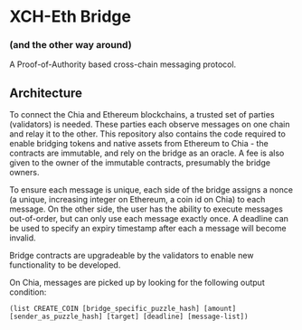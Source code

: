 # XCH-Eth Bridge
### (and the other way around)

A Proof-of-Authority based cross-chain messaging protocol.

## Architecture

To connect the Chia and Ethereum blockchains, a trusted set of parties (validators) is needed. These parties each observe messages on one chain and relay it to the other. This repository also contains the code required to enable bridging tokens and native assets from Ethereum to Chia - the contracts are immutable, and rely on the bridge as an oracle. A fee is also given to the owner of the immutable contracts, presumably the bridge owners.

To ensure each message is unique, each side of the bridge assigns a nonce (a unique, increasing integer on Ethereum, a coin id on Chia) to each message. On the other side, the user has the ability to execute messages out-of-order, but can only use each message exactly once. A deadline can be used to specify an expiry timestamp after each a message will become invalid.

Bridge contracts are upgradeable by the validators to enable new functionality to be developed.

On Chia, messages are picked up by looking for the following output condition:

```
(list CREATE_COIN [bridge_specific_puzzle_hash] [amount] [sender_as_puzzle_hash] [target] [deadline] [message-list])
```
